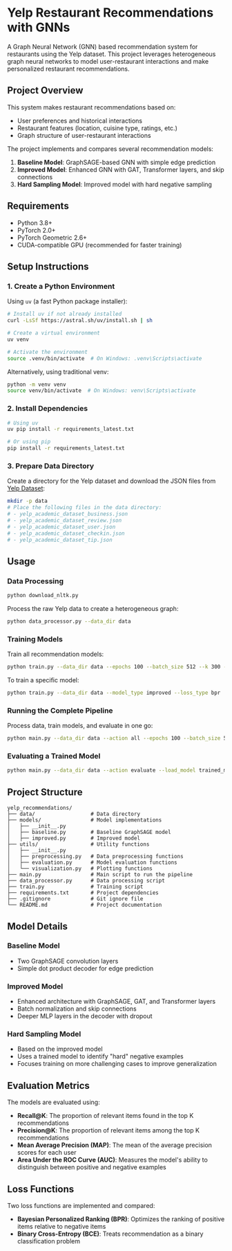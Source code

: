 # Yelp Restaurant Recommendations with GNNs

A Graph Neural Network (GNN) based recommendation system for restaurants using the Yelp dataset. This project leverages heterogeneous graph neural networks to model user-restaurant interactions and make personalized restaurant recommendations.

## Project Overview

This system makes restaurant recommendations based on:
- User preferences and historical interactions
- Restaurant features (location, cuisine type, ratings, etc.)
- Graph structure of user-restaurant interactions

The project implements and compares several recommendation models:
1. **Baseline Model**: GraphSAGE-based GNN with simple edge prediction
2. **Improved Model**: Enhanced GNN with GAT, Transformer layers, and skip connections
3. **Hard Sampling Model**: Improved model with hard negative sampling

## Requirements

- Python 3.8+
- PyTorch 2.0+
- PyTorch Geometric 2.6+
- CUDA-compatible GPU (recommended for faster training)

## Setup Instructions

### 1. Create a Python Environment

Using `uv` (a fast Python package installer):

```bash
# Install uv if not already installed 
curl -LsSf https://astral.sh/uv/install.sh | sh

# Create a virtual environment
uv venv

# Activate the environment
source .venv/bin/activate  # On Windows: .venv\Scripts\activate
```

Alternatively, using traditional venv:

```bash
python -m venv venv
source venv/bin/activate  # On Windows: venv\Scripts\activate
```

### 2. Install Dependencies

```bash
# Using uv
uv pip install -r requirements_latest.txt

# Or using pip
pip install -r requirements_latest.txt
```

### 3. Prepare Data Directory

Create a directory for the Yelp dataset and download the JSON files from [Yelp Dataset](https://www.yelp.com/dataset):

```bash
mkdir -p data
# Place the following files in the data directory:
# - yelp_academic_dataset_business.json
# - yelp_academic_dataset_review.json
# - yelp_academic_dataset_user.json
# - yelp_academic_dataset_checkin.json
# - yelp_academic_dataset_tip.json
```

## Usage

### Data Processing

```bash
python download_nltk.py
```

Process the raw Yelp data to create a heterogeneous graph:

```bash
python data_processor.py --data_dir data
```

### Training Models

Train all recommendation models:

```bash
python train.py --data_dir data --epochs 100 --batch_size 512 --k 300 --model_dir trained_models
```

To train a specific model:

```bash
python train.py --data_dir data --model_type improved --loss_type bpr
```

### Running the Complete Pipeline

Process data, train models, and evaluate in one go:

```bash
python main.py --data_dir data --action all --epochs 100 --batch_size 512 --k 300
```

### Evaluating a Trained Model

```bash
python main.py --data_dir data --action evaluate --load_model trained_models/improved_bpr_model.pt --k 300
```

## Project Structure

```
yelp_recommendations/
├── data/                  # Data directory
├── models/                # Model implementations
│   ├── __init__.py
│   ├── baseline.py        # Baseline GraphSAGE model
│   ├── improved.py        # Improved model
├── utils/                 # Utility functions
│   ├── __init__.py
│   ├── preprocessing.py   # Data preprocessing functions
│   ├── evaluation.py      # Model evaluation functions
│   └── visualization.py   # Plotting functions
├── main.py                # Main script to run the pipeline
├── data_processor.py      # Data processing script
├── train.py               # Training script
├── requirements.txt       # Project dependencies
├── .gitignore             # Git ignore file
└── README.md              # Project documentation
```

## Model Details

### Baseline Model
- Two GraphSAGE convolution layers
- Simple dot product decoder for edge prediction

### Improved Model
- Enhanced architecture with GraphSAGE, GAT, and Transformer layers
- Batch normalization and skip connections
- Deeper MLP layers in the decoder with dropout

### Hard Sampling Model
- Based on the improved model
- Uses a trained model to identify "hard" negative examples
- Focuses training on more challenging cases to improve generalization

## Evaluation Metrics

The models are evaluated using:
- **Recall@K**: The proportion of relevant items found in the top K recommendations
- **Precision@K**: The proportion of relevant items among the top K recommendations
- **Mean Average Precision (MAP)**: The mean of the average precision scores for each user
- **Area Under the ROC Curve (AUC)**: Measures the model's ability to distinguish between positive and negative examples

## Loss Functions

Two loss functions are implemented and compared:
- **Bayesian Personalized Ranking (BPR)**: Optimizes the ranking of positive items relative to negative items
- **Binary Cross-Entropy (BCE)**: Treats recommendation as a binary classification problem

